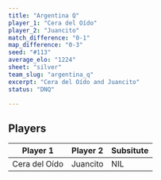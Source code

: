 ```yaml
---
title: "Argentina Q"
player_1: "Cera del Oído"
player_2: "Juancito"
match_difference: "0-1"
map_difference: "0-3"
seed: "#113"
average_elo: "1224"
sheet: "silver"
team_slug: "argentina_q"
excerpt: "Cera del Oído and Juancito"
status: "DNQ"

---
```

## Players

| Player 1 | Player 2 | Subsitute |
| -- | -- | -- |
| Cera del Oído | Juancito | NIL |
